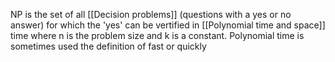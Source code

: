 NP is the set of all [[Decision problems]] (questions with a yes or no answer) for which the 'yes' can be vertified in [[Polynomial time and space]] time where n is the problem size and k is a constant. Polynomial time is sometimes used the definition of fast or quickly